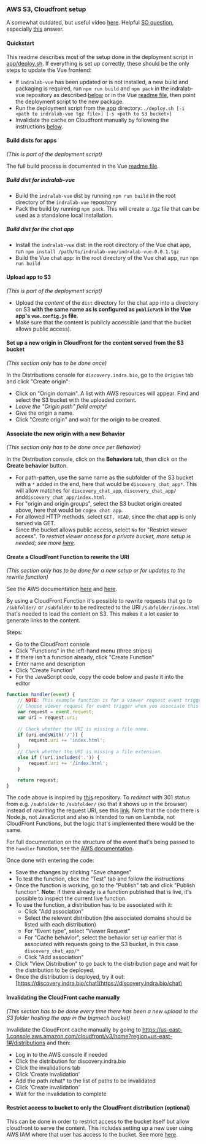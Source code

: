 ### AWS S3, Cloudfront setup

A somewhat outdated, but useful video [here](https://www.youtube.com/watch?v=5r9Q-tI7mMw).
Helpful [SO question](https://stackoverflow.com/questions/31017105/how-do-you-set-a-default-root-object-for-subdirectories-for-a-statically-hosted), 
especially [this](https://stackoverflow.com/a/69157535/10478812) answer.

#### Quickstart

This readme describes most of the setup done in the deployment script in [app/deploy.sh](./app/deploy.sh). If 
everything is set up correctly, these should be the only steps to update the Vue frontend:
- If `indralab-vue` has been updated or is not installed, a new build and packaging is required, run `npm run build` 
  and `npm pack` in the indralab-vue repository as described [below](#build-dist-for-indralab-vue) or in the Vue 
  [readme file](./app/README.md), then point the deployment script to the new package.
- Run the deployment script from the [app](./app) directory:
  `./deploy.sh [-i <path to indralab-vue tgz file>] [-s <path to S3 bucket>]`
- Invalidate the cache on Cloudfront manually by following the instructions [below](#invalidating-the-cloudfront-cache-manually).

#### Build dists for apps

_(This is part of the deployment script)_

The full build process is documented in the Vue [readme file](./app/README.md).

##### Build dist for indralab-vue

- Build the `indralab-vue` dist by running `npm run build` in the root directory of the `indralab-vue` repository
- Pack the build by running `npm pack`. This will create a .tgz file that can be used as a standalone local installation.

##### Build dist for the chat app
- Install the `indralab-vue` dist: in the root directory of the Vue chat app, run `npm install /path/to/indralab-vue/indralab-vue-0.0.1.tgz`
- Build the Vue chat app: in the root directory of the Vue chat app, run `npm run build`

#### Upload app to S3

_(This is part of the deployment script)_

- Upload the _content_ of the `dist` directory for the chat app into a directory on S3 **with the same name as is 
  configured as `publicPath` in the Vue app's `vue.config.js` file**.
- Make sure that the content is publicly accessible (and that the bucket allows public access).

#### Set up a new origin in CloudFront for the content served from the S3 bucket

_(This section only has to be done once)_

In the Distributions console for `discovery.indra.bio`, go to the `Origins` tab and click "Create origin":

- Click on "Origin domain". A list with AWS resources will appear. Find and select the S3 bucket with the uploaded content.
- _Leave the "Origin path" field empty!_
- Give the origin a name.
- Click "Create origin" and wait for the origin to be created.

#### Associate the new origin with a new Behavior

_(This section only has to be done once per Behavior)_

In the Distribution console, click on the **Behaviors** tab, then click on the **Create behavior** button.

- For path-patten, use the same name as the subfolder of the S3 bucket with a `*` added in the end, here that would 
  be `discovery_chat_app*`. This will allow matches for `discovery_chat_app`, `discovery_chat_app/` 
  and`discovery_chat_app/index.html`.
- For "origin and origin groups", select the S3 bucket origin created above, here that would be `cogex chat app`.
- For allowed HTTP methods, select `GET, HEAD`, since the chat app is only served via GET.
- Since the bucket allows public access, select `No` for "Restrict viewer access". _To restrict viewer access for a 
  private bucket, more setup is needed; see more
  [here](https://docs.aws.amazon.com/AmazonCloudFront/latest/DeveloperGuide/private-content-restricting-access-to-s3.html)._

#### Create a CloudFront Function to rewrite the URI

_(This section only has to be done for a new setup or for updates to the rewrite function)_

See the AWS documentation
[here](https://docs.aws.amazon.com/AmazonCloudFront/latest/DeveloperGuide/functions-tutorial.html) and
[here](https://docs.aws.amazon.com/AmazonCloudFront/latest/DeveloperGuide/functions-tutorial.html).

By using a CloudFront Function it's possible to rewrite requests that go to `/subfolder/` or `/subfolder` to be 
redirected to the URI `/subfolder/index.html` that's needed to load the content on S3. This makes it a lot easier to 
generate links to the content.

Steps:
- Go to the CloudFront console
- Click "Functions" in the left-hand menu (three stripes)
- If there isn't a function already, click "Create Function"
- Enter name and description
- Click "Create Function"
- For the JavaScript code, copy the code below and paste it into the editor

```javascript
function handler(event) {
    // NOTE: This example function is for a viewer request event trigger.
    // Choose viewer request for event trigger when you associate this function with a distribution.
    var request = event.request;
    var uri = request.uri;
    
    // Check whether the URI is missing a file name.
    if (uri.endsWith('/')) {
        request.uri += 'index.html';
    } 
    // Check whether the URI is missing a file extension.
    else if (!uri.includes('.')) {
        request.uri += '/index.html';
    }

    return request;
}
```

The code above is inspired by 
[this](https://github.com/aws-samples/amazon-cloudfront-functions/tree/main/url-rewrite-single-page-apps) repository.
To _redirect_ with 301 status from e.g. `/subfolder` to `/subfolder/` (so that it shows up in the browser) instead of 
_rewriting_ the request URI, see this
[link](https://github.com/digital-sailors/standard-redirects-for-cloudfront). Note that the code there is Node.js, 
not JavaScript and also is intended to run on Lambda, not CloudFront Functions, but the logic that's implemented there 
would be the same.

For full documentation on the structure of the event that's being passed to the `handler` function, see the
[AWS documentation](https://docs.aws.amazon.com/AmazonCloudFront/latest/DeveloperGuide/functions-event-structure.html).

Once done with entering the code:
- Save the changes by clicking "Save changes"
- To test the function, click the "Test" tab and follow the instructions 
- Once the function is working, go to the "Publish" tab and click "Publish function". **Note:** if there already is 
  a function published that is live, it's possible to inspect the current live function.
- To use the function, a distribution has to be associated with it:
  - Click "Add association"
  - Select the relevant distribution (the associated domains should be listed with each distribution)
  - For "Event type", select "Viewer Request"
  - For "Cache behavior", select the behavior set up earlier that is associated with requests going to the S3 bucket, 
    in this case `discovery_chat_app/*`
  - Click "Add association"
- Click "View Distribution" to go back to the distribution page and wait for the distribution to be deployed.
- Once the distribution is deployed, try it out: [https://discovery.indra.bio/chat](https://discovery.indra.bio/chat)

#### Invalidating the CloudFront cache manually

_(This section has to be done every time there has been a new upload to the S3 folder hosting the app in the bigmech 
bucket)_

Invalidate the CloudFront cache manually by going to
https://us-east-1.console.aws.amazon.com/cloudfront/v3/home?region=us-east-1#/distributions and then:
  - Log in to the AWS console if needed
  - Click the distribution for discovery.indra.bio
  - Click the invalidations tab
  - Click 'Create invalidation'
  - Add the path /chat* to the list of paths to be invalidated
  - Click 'Create invalidation'
  - Wait for the invalidation to complete

#### Restrict access to bucket to only the CloudFront distribution (optional)

This can be done in order to restrict access to the bucket itself but allow cloudfront to serve the content. This 
includes setting up a new user using AWS IAM where that user has access to the bucket. See more
[here](https://docs.aws.amazon.com/AmazonCloudFront/latest/DeveloperGuide/private-content-restricting-access-to-s3.html).
